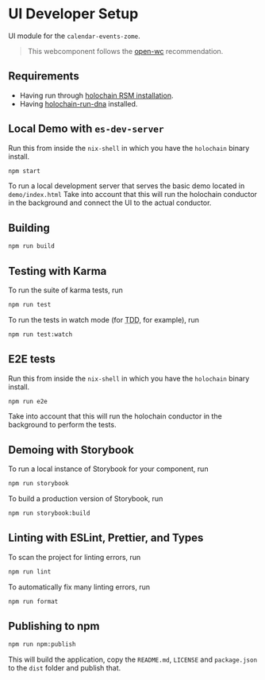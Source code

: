 # UI Developer Setup

UI module for the `calendar-events-zome`.

> This webcomponent follows the [open-wc](https://github.com/open-wc/open-wc) recommendation.

## Requirements

- Having run through [holochain RSM installation](https://github.com/holochain/holochain-dna-build-tutorial).
- Having [holochain-run-dna](https://www.npmjs.com/package/@holochain-open-dev/holochain-run-dna) installed.

## Local Demo with `es-dev-server`

Run this from inside the `nix-shell` in which you have the `holochain` binary install.

```bash
npm start
```

To run a local development server that serves the basic demo located in `demo/index.html`
Take into account that this will run the holochain conductor in the background and connect the UI to the actual conductor.

## Building

```bash
npm run build
```

## Testing with Karma

To run the suite of karma tests, run

```bash
npm run test
```

To run the tests in watch mode (for <abbr title="test driven development">TDD</abbr>, for example), run

```bash
npm run test:watch
```

## E2E tests

Run this from inside the `nix-shell` in which you have the `holochain` binary install.

```bash
npm run e2e
```

Take into account that this will run the holochain conductor in the background to perform the tests.

## Demoing with Storybook

To run a local instance of Storybook for your component, run

```bash
npm run storybook
```

To build a production version of Storybook, run

```bash
npm run storybook:build
```

## Linting with ESLint, Prettier, and Types

To scan the project for linting errors, run

```bash
npm run lint
```

To automatically fix many linting errors, run

```bash
npm run format
```

## Publishing to npm

```bash
npm run npm:publish
```

This will build the application, copy the `README.md`, `LICENSE` and `package.json` to the `dist` folder and publish that.
